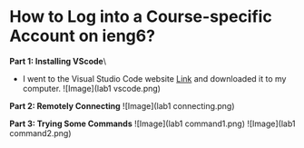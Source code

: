 # How to Log into a Course-specific Account on ieng6?

**Part 1: Installing VScode**\
- I went to the Visual Studio Code website [Link](https://code.visualstudio.com) and downloaded it to my computer.
![Image](lab1 vscode.png)

**Part 2: Remotely Connecting**
![Image](lab1 connecting.png)

**Part 3: Trying Some Commands**
![Image](lab1 command1.png)
![Image](lab1 command2.png)
